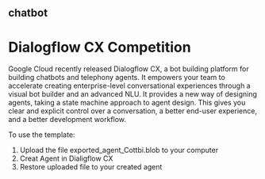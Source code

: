 ## chatbot

# Dialogflow CX Competition
Google Cloud recently released Dialogflow CX, a bot building platform for building chatbots and telephony agents. It empowers your team to accelerate creating enterprise-level conversational experiences through a visual bot builder and an advanced NLU. It provides a new way of designing agents, taking a state machine approach to agent design. This gives you clear and explicit control over a conversation, a better end-user experience, and a better development workflow.

To use the template:
1. Upload the file exported_agent_Cottbi.blob to your computer
2. Creat Agent in Dialigflow CX
3. Restore uploaded file to your created agent
